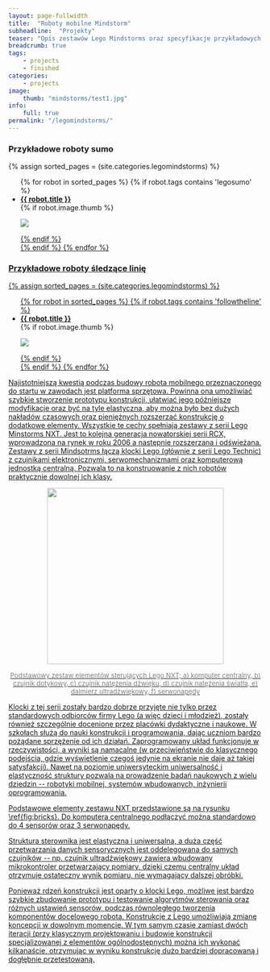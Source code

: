 ```yaml
---
layout: page-fullwidth
title:  "Roboty mobilne Mindstorm"
subheadline:  "Projekty"
teaser: "Opis zestawów Lego Mindstorms oraz specyfikacje przykładowych robotów."
breadcrumb: true
tags:
    - projects
    - finished
categories:
    - projects
image:
    thumb: "mindstorms/test1.jpg"
info:
    full: true
permalink: "/legomindstorms/"
---
```

<h3>Przykładowe roboty sumo</h3>
{% assign sorted_pages = (site.categories.legomindstorms) %}
<ul class="small-block-grid-1 medium-block-grid-2 large-block-grid-3">
    {% for robot in sorted_pages %}
    {% if robot.tags contains 'legosumo' %}
    <li>
    <div style="font-size: 100%; font-weight: bold"><a href="{{ robot.url }}">{{ robot.title }}</a></div>    
    {% if robot.image.thumb %}
    <p><center><a href="{{ robot.url }}"/><img align="left" style="max-height: 150px; max-width: 200px" src="{{ site.urlimg }}/projects/{{ robot.image.thumb }}" /><br /></center></p>
    {% endif %}    
    </li>       
    {% endif %} 
    {% endfor %}
</ul>

<h3>Przykładowe roboty śledzące linię</h3>
{% assign sorted_pages = (site.categories.legomindstorms) %}
<ul class="small-block-grid-1 medium-block-grid-2 large-block-grid-3">
    {% for robot in sorted_pages %}
    {% if robot.tags contains 'followtheline' %}
    <li>
    <div style="font-size: 100%; font-weight: bold"><a href="{{ robot.url }}">{{ robot.title }}</a></div>    
    {% if robot.image.thumb %}
    <p><center><a href="{{ robot.url }}"/><img align="left" style="max-height: 150px; max-width: 200px" src="{{ site.urlimg }}/projects/{{ robot.image.thumb }}" /><br /></center></p>
    {% endif %}    
    </li>    
    {% endif %}    
    {% endfor %}
</ul>


Najistotniejszą kwestią podczas budowy robota mobilnego przeznaczonego do startu w zawodach jest platforma sprzętowa. Powinna ona umożliwiać szybkie stworzenie prototypu konstrukcji, ułatwiać jego późniejsze modyfikacje oraz być na tyle elastyczna, aby można było bez dużych nakładów czasowych oraz pieniężnych rozszerzać konstrukcję o dodatkowe elementy. Wszystkie te cechy spełniają zestawy z serii Lego Minstorms NXT. Jest to kolejna generacja nowatorskiej serii RCX, wprowadzona na rynek w roku 2006 a następnie rozszerzana i odświeżana. Zestawy z serii Mindsotrms łączą klocki Lego (głównie z serii Lego Technic) z czujnikami elektronicznymi, serwomechanizmami oraz komputerową jednostką centralną. Pozwala to na konstruowanie z nich robotów praktycznie dowolnej ich klasy.<br>

<p><center><img class="text-center" style="height: 350px" src="{{ site.urlimg }}projects/mindstorms/bricks.jpg"/></center></p>
<font size="2" color="gray"><center>Podstawowy zestaw elementów sterujących Lego NXT; a) komputer centralny, b) czujnik dotykowy, c) czujnik natężenia dźwięku, d) czujnik natężenia światła, e) dalmierz ultradźwiękowy, f) serwonapędy</center></font>

Klocki z tej serii zostały bardzo dobrze przyjęte nie tylko przez standardowych odbiorców firmy Lego (a więc dzieci i młodzież), zostały również szczególnie docenione przez placówki dydaktyczne i naukowe. W szkołach służą do nauki konstrukcji i programowania, dając uczniom bardzo pożądane sprzężenie od ich działań. Zaprogramowany układ funkcjonuje w rzeczywistości, a wyniki są namacalne (w przeciwieństwie do klasycznego podejścia, gdzie wyświetlenie czegoś jedynie na ekranie nie daje aż takiej satysfakcji). Nawet na poziomie uniwersyteckim uniwersalność i elastyczność struktury pozwala na prowadzenie badań naukowych z wielu dziedzin -- robotyki mobilnej, systemów wbudowanych, inżynierii oprogramowania.<br>

Podstawowe elementy zestawu NXT przedstawione są na rysunku \ref{fig:bricks}. Do komputera centralnego podłączyć można standardowo do 4 sensorów oraz 3 serwonapędy.<br>

Struktura sterownika jest elastyczna i uniwersalna, a duża część przetwarzania danych sensorycznych jest oddelegowana do samych czujników -- np. czujnik ultradźwiękowy zawiera wbudowany mikrokontroler przetwarzający pomiary, dzięki czemu centralny układ otrzymuje ostateczny wynik pomiaru, nie wymagający dalszej obróbki.<br>

Ponieważ rdzeń konstrukcji jest oparty o klocki Lego, możliwe jest bardzo szybkie zbudowanie prototypu i testowanie algorytmów sterowania oraz różnych ustawień sensorów, podczas równoległego tworzenia komponentów docelowego robota. Konstrukcje z Lego umożliwiają zmianę koncepcji w dowolnym momencie. W tym samym czasie zamiast dwóch iteracji (przy klasycznym projektowaniu i budowie konstrukcji specjalizowanej z elementów ogólnodostępnych) można ich wykonać kilkanaście, otrzymując w wyniku konstrukcję dużo bardziej dopracowaną i dogłębnie przetestowaną.<br>




